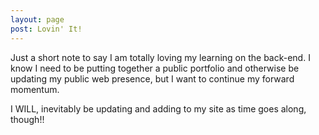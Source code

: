 ```yaml
---
layout: page
post: Lovin' It!
---
```


Just a short note to say I am totally loving my learning on the back-end. I know I need to be putting together a public portfolio and
otherwise be updating my public web presence, but I want to continue my forward momentum.

I WILL, inevitably be updating and adding to my site as time goes along, though!! 
